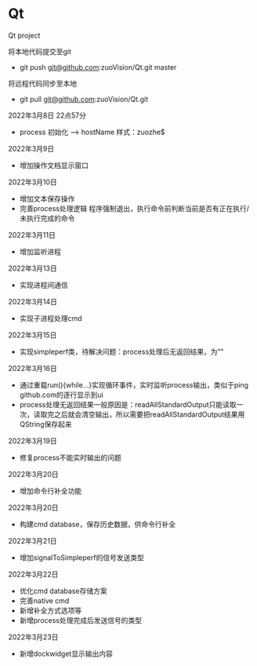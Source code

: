 # Qt
Qt project

将本地代码提交至git 
- git push git@github.com:zuoVision/Qt.git master

将远程代码同步至本地
- git pull git@github.com:zuoVision/Qt.git

2022年3月8日 22点57分
- process 初始化 --> hostName 样式：zuozhe$

2022年3月9日
- 增加操作文档显示窗口

2022年3月10日
* 增加文本保存操作
* 完善process处理逻辑 程序强制退出，执行命令前判断当前是否有正在执行/未执行完成的命令

2022年3月11日
* 增加监听进程

2022年3月13日
* 实现进程间通信

2022年3月14日
* 实现子进程处理cmd

2022年3月15日
* 实现simpleperf类，待解决问题：process处理后无返回结果，为""

2022年3月16日
* 通过重载run(){while...}实现循环事件，实时监听process输出，类似于ping github.com的逐行显示到ui
* process处理无返回结果一般原因是：readAllStandardOutput只能读取一次，读取完之后就会清空输出，所以需要把readAllStandardOutput结果用QString保存起来

2022年3月19日
* 修复process不能实时输出的问题

2022年3月20日
* 增加命令行补全功能

2022年3月20日
* 构建cmd database，保存历史数据，供命令行补全

2022年3月21日
* 增加signalToSimpleperf的信号发送类型

2022年3月22日
* 优化cmd database存储方案
* 完善native cmd
* 新增补全方式选项等
* 新增process处理完成后发送信号的类型

2022年3月23日
* 新增dockwidget显示输出内容
